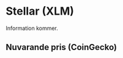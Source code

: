 # Stellar (XLM)

Information kommer.

## Nuvarande pris (CoinGecko)

<coingecko-coin-ticker-widget currency="sek" coin-id="stellar" locale="en"></coingecko-coin-ticker-widget>
